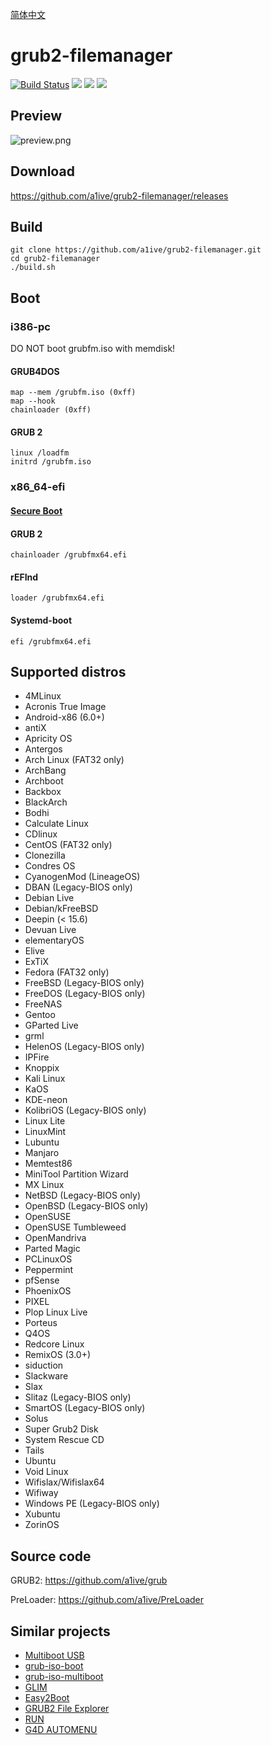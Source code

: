 [简体中文](https://a1ive.github.io/grub2-filemanager/) 

# grub2-filemanager 
[![Build Status](https://travis-ci.com/a1ive/grub2-filemanager.svg?branch=master)](https://travis-ci.com/a1ive/grub2-filemanager) ![](https://img.shields.io/github/license/a1ive/grub2-filemanager.svg?style=flat) ![](https://img.shields.io/github/downloads/a1ive/grub2-filemanager/total.svg?style=flat) ![](https://img.shields.io/github/release/a1ive/grub2-filemanager.svg?style=flat) 
## Preview 
![preview.png](https://github.com/a1ive/grub2-filemanager/raw/gh-pages/preview.png)
## Download 
https://github.com/a1ive/grub2-filemanager/releases 
## Build
	git clone https://github.com/a1ive/grub2-filemanager.git
	cd grub2-filemanager
	./build.sh
## Boot 
### i386-pc 
DO NOT boot grubfm.iso with memdisk!  
#### GRUB4DOS 
	map --mem /grubfm.iso (0xff)
	map --hook
	chainloader (0xff)
#### GRUB 2
	linux /loadfm  
	initrd /grubfm.iso  
### x86_64-efi 
#### [Secure Boot](https://github.com/a1ive/grub2-filemanager/blob/master/secureboot/sb.md) 

#### GRUB 2 

	chainloader /grubfmx64.efi
#### rEFInd 
	loader /grubfmx64.efi
#### Systemd-boot 
	efi /grubfmx64.efi
## Supported distros 

*    4MLinux
*    Acronis True Image
*    Android-x86 (6.0+)
*    antiX
*    Apricity OS
*    Antergos
*    Arch Linux (FAT32 only)
*    ArchBang
*    Archboot
*    Backbox
*    BlackArch
*    Bodhi
*    Calculate Linux
*    CDlinux
*    CentOS (FAT32 only)
*    Clonezilla
*    Condres OS
*    CyanogenMod (LineageOS)
*    DBAN (Legacy-BIOS only)
*    Debian Live
*    Debian/kFreeBSD
*    Deepin (< 15.6)
*    Devuan Live
*    elementaryOS
*    Elive
*    ExTiX
*    Fedora (FAT32 only)
*    FreeBSD (Legacy-BIOS only)
*    FreeDOS (Legacy-BIOS only)
*    FreeNAS
*    Gentoo
*    GParted Live
*    grml
*    HelenOS (Legacy-BIOS only)
*    IPFire
*    Knoppix
*    Kali Linux
*    KaOS
*    KDE-neon
*    KolibriOS (Legacy-BIOS only)
*    Linux Lite
*    LinuxMint
*    Lubuntu
*    Manjaro
*    Memtest86
*    MiniTool Partition Wizard
*    MX Linux
*    NetBSD (Legacy-BIOS only)
*    OpenBSD (Legacy-BIOS only)
*    OpenSUSE
*    OpenSUSE Tumbleweed
*    OpenMandriva
*    Parted Magic
*    PCLinuxOS
*    Peppermint
*    pfSense
*    PhoenixOS
*    PIXEL
*    Plop Linux Live
*    Porteus
*    Q4OS
*    Redcore Linux
*    RemixOS (3.0+)
*    siduction
*    Slackware
*    Slax
*    Slitaz (Legacy-BIOS only)
*    SmartOS (Legacy-BIOS only)
*    Solus
*    Super Grub2 Disk
*    System Rescue CD
*    Tails
*    Ubuntu
*    Void Linux
*    Wifislax/Wifislax64
*    Wifiway
*    Windows PE (Legacy-BIOS only)
*    Xubuntu
*    ZorinOS
## Source code 
GRUB2: https://github.com/a1ive/grub 

PreLoader: https://github.com/a1ive/PreLoader 

## Similar projects 
*	[Multiboot USB](http://mbusb.aguslr.com/) 
*	[grub-iso-boot](https://github.com/Jimmy-Z/grub-iso-boot) 
*	[grub-iso-multiboot](https://github.com/mpolitzer/grub-iso-multiboot) 
*	[GLIM](https://github.com/thias/glim) 
*	[Easy2Boot](http://www.easy2boot.com/) 
*	[GRUB2 File Explorer](http://bbs.wuyou.net/forum.php?mod=viewthread&tid=320715) 
*	[RUN](http://bbs.wuyou.net/forum.php?mod=viewthread&tid=191301) 
*	[G4D AUTOMENU](http://bbs.wuyou.net/forum.php?mod=viewthread&tid=203607) 
